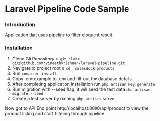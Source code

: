 
# Laravel Pipeline Code Sample

### Introduction
Application that uses pipeline to filter eloquent result.

### Installation

1. Clone Git Repository
       `$ git clone git@github.com:vineethkrishnan/laravel-pipeline.git `
2. Navigate to project root 
       `$ cd  salesdock-products`
3. Run 
       `composer install`
4. Copy .env.example to .env and fill-out the database details
5. After completing application installation run
       `php artisan key:generate`
6. Run migration with --seed flag, it will seed the test data
        `php artisan migrate --seed`
7. Create a test server by running
        `php artisan serve`

Now got to API End point http://localhost:8000/api/product to view the product listing and start filtering through pipeline
